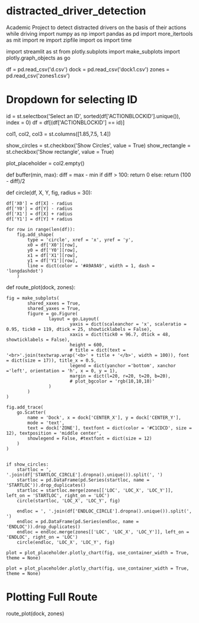 # distracted_driver_detection
Academic Project to detect distracted drivers on the basis of their actions while driving
import numpy as np
import pandas as pd
import more_itertools as mit
import re
import zipfile
import os
import time

import streamlit as st
from plotly.subplots import make_subplots
import plotly.graph_objects as go


df = pd.read_csv('d.csv')
dock = pd.read_csv('dock1.csv')
zones = pd.read_csv('zones1.csv')


# Dropdown for selecting ID
id = st.selectbox('Select an ID', sorted(df['ACTIONBLOCKID'].unique()), index = 0)
df = df[(df['ACTIONBLOCKID'] == id)]

col1, col2, col3 = st.columns([1.85,7.5, 1.4])

show_circles = st.checkbox('Show Circles', value = True)
show_rectangle = st.checkbox('Show rectangle', value = True)

plot_placeholder = col2.empty()

def buffer(min, max):
        diff = max - min
        if diff > 100:
                return 0
        else: return (100 - diff)/2

def circle(df, X, Y, fig, radius = 30):

    df['X0'] = df[X] - radius
    df['Y0'] = df[Y] - radius
    df['X1'] = df[X] + radius
    df['Y1'] = df[Y] + radius

    for row in range(len(df)):
        fig.add_shape(
            type = 'circle', xref = 'x', yref = 'y', 
            x0 = df['X0'][row],
            y0 = df['Y0'][row],
            x1 = df['X1'][row],
            y1 = df['Y1'][row],
            line = dict(color = '#A9A9A9', width = 1, dash = 'longdashdot')
        )

def route_plot(dock, zones):

    fig = make_subplots(
            shared_xaxes = True, 
            shared_yaxes = True, 
            figure = go.Figure(
                    layout = go.Layout(
                            yaxis = dict(scaleanchor = 'x', scaleratio = 0.95, tick0 = 119, dtick = 25, showticklabels = False),
                            xaxis = dict(tick0 = 96.7, dtick = 48, showticklabels = False),
                            height = 600, 
                            # title = dict(text = '<br>'.join(textwrap.wrap('<b>' + title + '</b>', width = 100)), font = dict(size = 17)), title_x = 0.5,  
                            legend = dict(yanchor ='bottom', xanchor ='left', orientation = 'h', x = 0, y = 1),
                            margin = dict(l=20, r=20, t=20, b=20),
                            # plot_bgcolor = 'rgb(10,10,10)'
                    )
            )
    )

    fig.add_trace(
        go.Scatter(
            name = 'Dock', x = dock['CENTER_X'], y = dock['CENTER_Y'], 
            mode = 'text', 
            text = dock['ZONE'], textfont = dict(color = '#C1CDCD', size = 12), textposition = 'middle center', 
            showlegend = False, #textfont = dict(size = 12)
        )
    )


    if show_circles:
        startloc = ', '.join(df['STARTLOC_CIRCLE'].dropna().unique()).split(', ')
        startloc = pd.DataFrame(pd.Series(startloc, name = 'STARTLOC')).drop_duplicates()
        startloc = startloc.merge(zones[['LOC', 'LOC_X', 'LOC_Y']], left_on = 'STARTLOC', right_on = 'LOC')
        circle(startloc, 'LOC_X', 'LOC_Y', fig)

        endloc = ', '.join(df['ENDLOC_CIRCLE'].dropna().unique()).split(', ')
        endloc = pd.DataFrame(pd.Series(endloc, name = 'ENDLOC')).drop_duplicates()
        endloc = endloc.merge(zones[['LOC', 'LOC_X', 'LOC_Y']], left_on = 'ENDLOC', right_on = 'LOC')
        circle(endloc, 'LOC_X', 'LOC_Y', fig)

    plot = plot_placeholder.plotly_chart(fig, use_container_width = True, theme = None)

    plot = plot_placeholder.plotly_chart(fig, use_container_width = True, theme = None)

# Plotting Full Route
route_plot(dock, zones)
